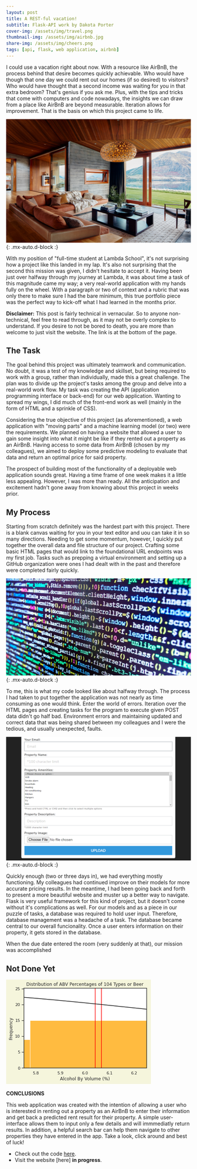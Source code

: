 ```yaml
---
layout: post
title: A REST-ful vacation!
subtitle: Flask-API work by Dakota Porter
cover-img: /assets/img/travel.png
thumbnail-img: /assets/img/airbnb.jpg
share-img: /assets/img/cheers.png
tags: [api, flask, web application, airbnb]
---
```


I could use a vacation right about now. With a resource like AirBnB, the process behind that desire becomes quickly achievable. Who would have though that one day we could rent out our homes (if so desired) to visitors? Who would have thought that a second income was waiting for you in that extra bedroom? That's genius if you ask me. Plus, with the tips and tricks that come with computers and code nowadays, the insights we can draw from a place like AirBnB are beyond measurable. Iteration allows for improvement. That is the basis on which this project came to life.

![AirBnB](/assets/img/lux_airbnb.jpg){: .mx-auto.d-block :}

With my position of "full-time student at Lambda School", it's not surprising how a project like this landed in my lap. It's also not surprising that the second this mission was given, I didn't hesitate to accept it. Having been just over halfway through my journey at Lambda, it was about time a task of this magnitude came my way; a very real-world application with my hands fully on the wheel. With a paragraph or two of context and a rubric that was only there to make sure I had the bare minimum, this true portfolio piece was the perfect way to kick-off what I had learned in the months prior.

**Disclaimer:** This post is fairly technical in vernacular. So to anyone non-technical, feel free to read through, as it may not be overly complex to understand. If you desire to not be bored to death, you are more than welcome to just visit the website. The link is at the bottom of the page. 

## The Task

The goal behind this project was ultimately teamwork and communication. No doubt, it was a test of my knowledge and skillset, but being required to work with a group, rather than individually, made this a great challenge. The plan was to divide up the project's tasks among the group and delve into a real-world work flow. My task was creating the API (application programming interface or back-end) for our web application. Wanting to spread my wings, I did much of the front-end work as well (mainly in the form of HTML and a sprinkle of CSS).

Considering the true objective of this project (as aforementioned), a web application with "moving parts" and a machine learning model (or two) were the requirements. We planned on having a website that allowed a user to gain some insight into what it might be like if they rented out a property as an AirBnB. Having access to some data from AirBnB (chosen by my colleagues), we aimed to deploy some predictive modeling to evaluate that data and return an optimal price for said property. 

The prospect of building most of the functionality of a deployable web application sounds great. Having a time frame of one week makes it a little less appealing. However, I was more than ready. All the anticipation and excitement hadn't gone away from knowing about this project in weeks prior.

## My Process

Starting from scratch definitely was the hardest part with this project. There is a blank canvas waiting for you in your text editor and uou can take it in so many directions. Needing to get some momentum, however, I quickly put together the overall data and file structure of our project. Crafting some basic HTML pages that would link to the foundational URL endpoints was my first job. Tasks such as prepping a virtual environment and setting up a GitHub organization were ones I had dealt with in the past and therefore were completed fairly quickly. 

![Code](/assets/img/code.jpg){: .mx-auto.d-block :}

To me, this is what my code looked like about halfway through. The process I had taken to put together the application was not nearly as time consuming as one would think. Enter the world of errors. Iteration over the HTML pages and creating tasks for the program to execute given POST data didn't go half bad. Environment errors and maintaining updated and correct data that was being shared between my colleagues and I were the tedious, and usually unexpected, faults.

![Input Form](/assets/img/my_web.png){: .mx-auto.d-block :}

Quickly enough (two or three days in), we had everything mostly functioning. My colleagues had continued improve on their models for more accurate pricing results. In the meantime, I had been going back and forth to present a more beautiful website and muster up a better way to navigate. Flask is very useful framework for this kind of project, but it doesn't come without it's complications as well. For our models and as a piece in our puzzle of tasks, a database was required to hold user input. Therefore, database management was a headache of a task. The database became central to our overall funcionality. Once a user enters information on their property, it gets stored in the database.

When the due date entered the room (very suddenly at that), our mission was accomplished 

## Not Done Yet



![ABV zoom](/assets/img/abv_zoom.png) 



**CONCLUSIONS**

This web application was created with the intention of allowing a user who is interested in renting out a property as an AirBnB to enter their information and get back a predicted rent result for their property. A simple user-interface allows them to input only a few details and will immmediatly return results. In addition, a helpful search bar can help them navigate to other properties they have entered in the app. Take a look, click around and best of luck!

- Check out the code [here](https://github.com/dakotagporter/airbnb).
- Visit the website [here] **in progress**.
